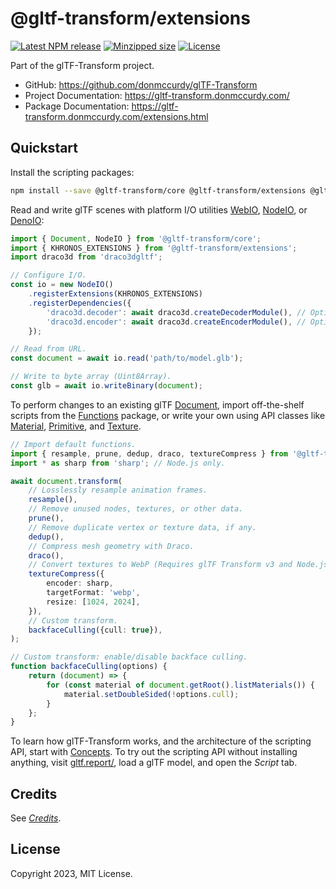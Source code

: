 # @gltf-transform/extensions

[![Latest NPM release](https://img.shields.io/npm/v/@gltf-transform/extensions.svg)](https://www.npmjs.com/package/@gltf-transform/extensions)
[![Minzipped size](https://badgen.net/bundlephobia/minzip/@gltf-transform/extensions)](https://bundlephobia.com/result?p=@gltf-transform/extensions)
[![License](https://img.shields.io/npm/l/@gltf-transform/core.svg)](https://github.com/donmccurdy/glTF-Transform/blob/master/LICENSE)

Part of the glTF-Transform project.

- GitHub: https://github.com/donmccurdy/glTF-Transform
- Project Documentation: https://gltf-transform.donmccurdy.com/
- Package Documentation: https://gltf-transform.donmccurdy.com/extensions.html

## Quickstart

Install the scripting packages:

```bash
npm install --save @gltf-transform/core @gltf-transform/extensions @gltf-transform/functions
```

Read and write glTF scenes with platform I/O utilities [WebIO](https://gltf-transform.donmccurdy.com/classes/core.webio.html), [NodeIO](https://gltf-transform.donmccurdy.com/classes/core.nodeio.html), or [DenoIO](https://gltf-transform.donmccurdy.com/classes/core.denoio.html):

```typescript
import { Document, NodeIO } from '@gltf-transform/core';
import { KHRONOS_EXTENSIONS } from '@gltf-transform/extensions';
import draco3d from 'draco3dgltf';

// Configure I/O.
const io = new NodeIO()
    .registerExtensions(KHRONOS_EXTENSIONS)
    .registerDependencies({
        'draco3d.decoder': await draco3d.createDecoderModule(), // Optional.
        'draco3d.encoder': await draco3d.createEncoderModule(), // Optional.
    });

// Read from URL.
const document = await io.read('path/to/model.glb');

// Write to byte array (Uint8Array).
const glb = await io.writeBinary(document);
```

To perform changes to an existing glTF [Document](https://gltf-transform.donmccurdy.com/classes/core.document.html), import off-the-shelf scripts from the [Functions](https://gltf-transform.donmccurdy.com/functions.html) package, or write your own using API classes like [Material](https://gltf-transform.donmccurdy.com/classes/core.material.html), [Primitive](https://gltf-transform.donmccurdy.com/classes/core.primitive.html), and [Texture](https://gltf-transform.donmccurdy.com/classes/core.texture.html).

```typescript
// Import default functions.
import { resample, prune, dedup, draco, textureCompress } from '@gltf-transform/functions';
import * as sharp from 'sharp'; // Node.js only.

await document.transform(
    // Losslessly resample animation frames.
    resample(),
    // Remove unused nodes, textures, or other data.
    prune(),
    // Remove duplicate vertex or texture data, if any.
    dedup(),
    // Compress mesh geometry with Draco.
    draco(),
    // Convert textures to WebP (Requires glTF Transform v3 and Node.js).
    textureCompress({
        encoder: sharp,
        targetFormat: 'webp',
        resize: [1024, 2024],
    }),
    // Custom transform.
    backfaceCulling({cull: true}),
);

// Custom transform: enable/disable backface culling.
function backfaceCulling(options) {
    return (document) => {
        for (const material of document.getRoot().listMaterials()) {
            material.setDoubleSided(!options.cull);
        }
    };
}
```

To learn how glTF-Transform works, and the architecture of the scripting API, start with [Concepts](https://gltf-transform.donmccurdy.com/concepts.html). To try out the scripting API without installing anything, visit [gltf.report/](https://gltf.report/), load a glTF model, and open the *Script* tab.

## Credits

See [*Credits*](https://gltf-transform.donmccurdy.com/credits.html).

## License

Copyright 2023, MIT License.
